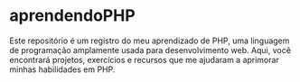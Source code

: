 # aprendendoPHP
Este repositório é um registro do meu aprendizado de PHP, uma linguagem de programação amplamente usada para desenvolvimento web. Aqui, você encontrará projetos, exercícios e recursos que me ajudaram a aprimorar minhas habilidades em PHP.
